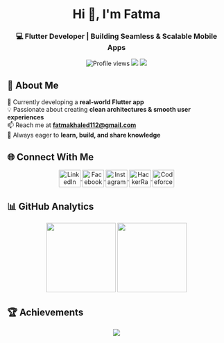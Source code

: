 <h1 align="center">Hi 👋, I'm Fatma</h1>
<h3 align="center">💻 Flutter Developer | Building Seamless & Scalable Mobile Apps</h3>

<p align="center">
  <img src="https://komarev.com/ghpvc/?username=fatma-kabil&label=Profile%20views&color=0e75b6&style=flat" alt="Profile views" />
  <img src="https://img.shields.io/badge/Role-Flutter%20Developer-blue" />
  <img src="https://img.shields.io/badge/Currently-Working%20on%20Real%20App-brightgreen" />
</p>

## 🚀 About Me  
🌱 Currently developing a **real-world Flutter app**  
💡 Passionate about creating **clean architectures & smooth user experiences**  
📫 Reach me at **fatmakhaled112@gmail.com**  
🎯 Always eager to **learn, build, and share knowledge**  

## 🌐 Connect With Me  
<p align="center">
  <a href="https://linkedin.com/in/fatma-khaled-" target="_blank">
    <img align="center" src="https://raw.githubusercontent.com/rahuldkjain/github-profile-readme-generator/master/src/images/icons/Social/linked-in-alt.svg" alt="LinkedIn" height="40" width="50" />
  </a>
  <a href="https://www.facebook.com/profile.php?id=100044380416484" target="_blank">
    <img align="center" src="https://raw.githubusercontent.com/rahuldkjain/github-profile-readme-generator/master/src/images/icons/Social/facebook.svg" alt="Facebook" height="40" width="50" />
  </a>
  <a href="https://instagram.com/fatma.khaled_0" target="_blank">
    <img align="center" src="https://raw.githubusercontent.com/rahuldkjain/github-profile-readme-generator/master/src/images/icons/Social/instagram.svg" alt="Instagram" height="40" width="50" />
  </a>
  <a href="https://www.hackerrank.com/profile/fatmakhaled112" target="_blank">
    <img align="center" src="https://raw.githubusercontent.com/rahuldkjain/github-profile-readme-generator/master/src/images/icons/Social/hackerrank.svg" alt="HackerRank" height="40" width="50" />
  </a>
  <a href="https://codeforces.com/profile/fatma_khaled" target="_blank">
    <img align="center" src="https://raw.githubusercontent.com/rahuldkjain/github-profile-readme-generator/master/src/images/icons/Social/codeforces.svg" alt="Codeforces" height="40" width="50" />
  </a>
</p>



## 📊 GitHub Analytics  
<p align="center">
  <img src="https://github-readme-stats.vercel.app/api?username=fatma-kabil&show_icons=true&theme=transparent" height="160"/>
  <img src="https://github-readme-stats.vercel.app/api/top-langs/?username=fatma-kabil&layout=compact&theme=transparent" height="160"/>
</p>



## 🏆 Achievements  
<p align="center">
  <img src="https://github-profile-trophy.vercel.app/?username=fatma-kabil&theme=flat&margin-w=10&margin-h=10&row=1&column=6" />
</p>

